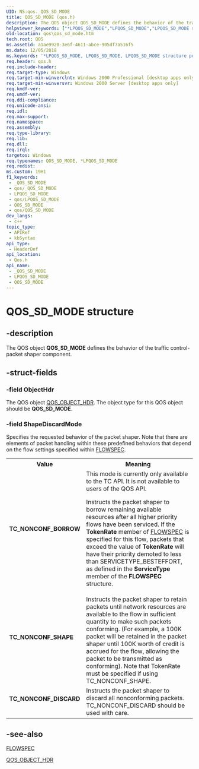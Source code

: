 ```yaml
---
UID: NS:qos._QOS_SD_MODE
title: QOS_SD_MODE (qos.h)
description: The QOS object QOS_SD_MODE defines the behavior of the traffic control-packet shaper component.
helpviewer_keywords: ["*LPQOS_SD_MODE","LPQOS_SD_MODE","LPQOS_SD_MODE structure pointer [QOS]","QOS_SD_MODE","QOS_SD_MODE structure [QOS]","TC_NONCONF_BORROW","TC_NONCONF_DISCARD","TC_NONCONF_SHAPE","_gqos_qos_sd_mode","qos.qos_sd_mode","qos/LPQOS_SD_MODE","qos/QOS_SD_MODE"]
old-location: qos\qos_sd_mode.htm
tech.root: QOS
ms.assetid: a1ae9920-3e6f-4611-abce-905df7a516f5
ms.date: 12/05/2018
ms.keywords: '*LPQOS_SD_MODE, LPQOS_SD_MODE, LPQOS_SD_MODE structure pointer [QOS], QOS_SD_MODE, QOS_SD_MODE structure [QOS], TC_NONCONF_BORROW, TC_NONCONF_DISCARD, TC_NONCONF_SHAPE, _gqos_qos_sd_mode, qos.qos_sd_mode, qos/LPQOS_SD_MODE, qos/QOS_SD_MODE'
req.header: qos.h
req.include-header: 
req.target-type: Windows
req.target-min-winverclnt: Windows 2000 Professional [desktop apps only]
req.target-min-winversvr: Windows 2000 Server [desktop apps only]
req.kmdf-ver: 
req.umdf-ver: 
req.ddi-compliance: 
req.unicode-ansi: 
req.idl: 
req.max-support: 
req.namespace: 
req.assembly: 
req.type-library: 
req.lib: 
req.dll: 
req.irql: 
targetos: Windows
req.typenames: QOS_SD_MODE, *LPQOS_SD_MODE
req.redist: 
ms.custom: 19H1
f1_keywords:
 - _QOS_SD_MODE
 - qos/_QOS_SD_MODE
 - LPQOS_SD_MODE
 - qos/LPQOS_SD_MODE
 - QOS_SD_MODE
 - qos/QOS_SD_MODE
dev_langs:
 - c++
topic_type:
 - APIRef
 - kbSyntax
api_type:
 - HeaderDef
api_location:
 - Qos.h
api_name:
 - _QOS_SD_MODE
 - LPQOS_SD_MODE
 - QOS_SD_MODE
---
```


# QOS_SD_MODE structure


## -description

The QOS object 
<b>QOS_SD_MODE</b> defines the behavior of the traffic control-packet shaper component.

## -struct-fields

### -field ObjectHdr

The QOS object 
<a href="/previous-versions/windows/desktop/api/qos/ns-qos-qos_object_hdr">QOS_OBJECT_HDR</a>. The object type for this QOS object should be 
<b>QOS_SD_MODE</b>.

### -field ShapeDiscardMode

Specifies the requested behavior of the packet shaper. Note that there are elements of packet handling within these predefined behaviors that depend on the flow settings specified within 
<a href="/windows/desktop/api/qos/ns-qos-flowspec">FLOWSPEC</a>. 



<table>
<tr>
<th>Value</th>
<th>Meaning</th>
</tr>
<tr>
<td width="40%"><a id="TC_NONCONF_BORROW"></a><a id="tc_nonconf_borrow"></a><dl>
<dt><b>TC_NONCONF_BORROW</b></dt>
</dl>
</td>
<td width="60%">
This mode is currently only available to the TC API. It is not available to users of the QOS API. 




Instructs the packet shaper to borrow remaining available resources after all higher priority flows have been serviced. If the <b>TokenRate</b> member of 
<a href="/windows/desktop/api/qos/ns-qos-flowspec">FLOWSPEC</a> is specified for this flow, packets that exceed the value of <b>TokenRate</b> will have their priority demoted to less than SERVICETYPE_BESTEFFORT, as defined in the <b>ServiceType</b> member of the 
<b>FLOWSPEC</b> structure.

</td>
</tr>
<tr>
<td width="40%"><a id="TC_NONCONF_SHAPE"></a><a id="tc_nonconf_shape"></a><dl>
<dt><b>TC_NONCONF_SHAPE</b></dt>
</dl>
</td>
<td width="60%">
Instructs the packet shaper to retain packets until network resources are available to the flow in sufficient quantity to make such packets conforming. (For example, a 100K packet will be retained in the packet shaper until 100K worth of credit is accrued for the flow, allowing the packet to be transmitted as conforming). Note that TokenRate must be specified if using TC_NONCONF_SHAPE.

</td>
</tr>
<tr>
<td width="40%"><a id="TC_NONCONF_DISCARD"></a><a id="tc_nonconf_discard"></a><dl>
<dt><b>TC_NONCONF_DISCARD</b></dt>
</dl>
</td>
<td width="60%">
Instructs the packet shaper to discard all nonconforming packets. TC_NONCONF_DISCARD should be used with care.

</td>
</tr>
</table>

## -see-also

<a href="/windows/desktop/api/qos/ns-qos-flowspec">FLOWSPEC</a>



<a href="/previous-versions/windows/desktop/api/qos/ns-qos-qos_object_hdr">QOS_OBJECT_HDR</a>

